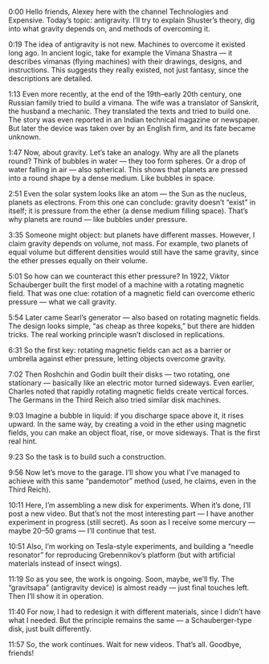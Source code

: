 0:00
Hello friends, Alexey here with the channel Technologies and Expensive.
Today’s topic: antigravity. I’ll try to explain Shuster’s theory, dig into what gravity depends on, and methods of overcoming it.

0:19
The idea of antigravity is not new. Machines to overcome it existed long ago.
In ancient logic, take for example the Vimana Shastra — it describes vimanas (flying machines) with their drawings, designs, and instructions. This suggests they really existed, not just fantasy, since the descriptions are detailed.

1:13
Even more recently, at the end of the 19th–early 20th century, one Russian family tried to build a vimana. The wife was a translator of Sanskrit, the husband a mechanic. They translated the texts and tried to build one. The story was even reported in an Indian technical magazine or newspaper. But later the device was taken over by an English firm, and its fate became unknown.

1:47
Now, about gravity. Let’s take an analogy. Why are all the planets round? Think of bubbles in water — they too form spheres. Or a drop of water falling in air — also spherical. This shows that planets are pressed into a round shape by a dense medium. Like bubbles in space.

2:51
Even the solar system looks like an atom — the Sun as the nucleus, planets as electrons. From this one can conclude: gravity doesn’t “exist” in itself; it is pressure from the ether (a dense medium filling space). That’s why planets are round — like bubbles under pressure.

3:35
Someone might object: but planets have different masses. However, I claim gravity depends on volume, not mass. For example, two planets of equal volume but different densities would still have the same gravity, since the ether presses equally on their volume.

5:01
So how can we counteract this ether pressure? In 1922, Viktor Schauberger built the first model of a machine with a rotating magnetic field. That was one clue: rotation of a magnetic field can overcome etheric pressure — what we call gravity.

5:54
Later came Searl’s generator — also based on rotating magnetic fields. The design looks simple, “as cheap as three kopeks,” but there are hidden tricks. The real working principle wasn’t disclosed in replications.

6:31
So the first key: rotating magnetic fields can act as a barrier or umbrella against ether pressure, letting objects overcome gravity.

7:02
Then Roshchin and Godin built their disks — two rotating, one stationary — basically like an electric motor turned sideways. Even earlier, Charles noted that rapidly rotating magnetic fields create vertical forces. The Germans in the Third Reich also tried similar disk machines.

9:03
Imagine a bubble in liquid: if you discharge space above it, it rises upward. In the same way, by creating a void in the ether using magnetic fields, you can make an object float, rise, or move sideways. That is the first real hint.

9:23
So the task is to build such a construction.

9:56
Now let’s move to the garage. I’ll show you what I’ve managed to achieve with this same “pandemotor” method (used, he claims, even in the Third Reich).

10:11
Here, I’m assembling a new disk for experiments. When it’s done, I’ll post a new video. But that’s not the most interesting part — I have another experiment in progress (still secret). As soon as I receive some mercury — maybe 20–50 grams — I’ll continue that test.

10:51
Also, I’m working on Tesla-style experiments, and building a “needle resonator” for reproducing Grebennikov’s platform (but with artificial materials instead of insect wings).

11:19
So as you see, the work is ongoing. Soon, maybe, we’ll fly. The “gravitsapa” (antigravity device) is almost ready — just final touches left. Then I’ll show it in operation.

11:40
For now, I had to redesign it with different materials, since I didn’t have what I needed. But the principle remains the same — a Schauberger-type disk, just built differently.

11:57
So, the work continues. Wait for new videos.
That’s all. Goodbye, friends!